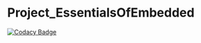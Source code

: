# Project_EssentialsOfEmbedded

[![Codacy Badge](https://app.codacy.com/project/badge/Grade/fdef732cefba4040901b64dc5294893a)](https://www.codacy.com/gh/RajarajeshwariChanda/Project_EssentialsOfEmbedded/dashboard?utm_source=github.com&amp;utm_medium=referral&amp;utm_content=RajarajeshwariChanda/Project_EssentialsOfEmbedded&amp;utm_campaign=Badge_Grade)
